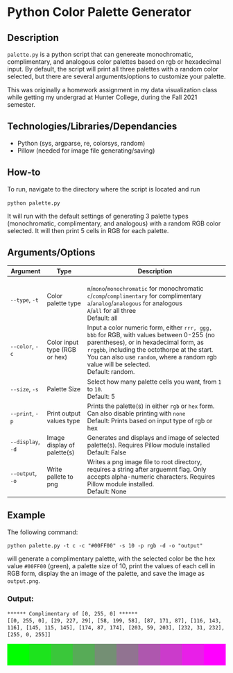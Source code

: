 # Python Color Palette Generator

## Description
`palette.py` is a python script that can genereate monochromatic, complimentary, and analogous color palettes
based on rgb or hexadecimal input. By default, the script will print all three palettes with a random color selected, but there are several arguments/options to customize your palette.

This was originally a homework assignment in my data visualization class while getting my undergrad at Hunter College, during the Fall 2021 semester.

## Technologies/Libraries/Dependancies
- Python (sys, argparse, re, colorsys, random)
- Pillow (needed for image file generating/saving)

## How-to
To run, navigate to the directory where the script is located and run

`python palette.py`

It will run with the default settings of generating 3 palette types (monochromatic, complimentary, and analogous) with a random RGB color selected. It will then print 5 cells in RGB for each palette.

## Arguments/Options
 Argument | Type | Description 
---|---|---
|`--type`, `-t` | Color palette type | <br>`m`/`mono`/`monochromatic` for monochromatic<br>`c`/`comp`/`complimentary` for complimentary <br> `a`/`analog`/`analogous` for analogous <br> `A`/`all` for all three <br> Default: all|
|`--color`, `-c` | Color input type (RGB or hex) | Input a color numeric form, either `rrr, ggg, bbb` for RGB, with values between 0-255 (no parentheses), or in hexadecimal form, as `rrggbb`, including the octothorpe at the start. You can also use `random`, where a random rgb value will be selected. <br> Default: random. |
|`--size`, `-s` | Palette Size | Select how many palette cells you want, from `1` to `10`. <br> Default: 5 |
|`--print`, `-p` | Print output values type | Prints the palette(s) in either `rgb` or `hex` form. Can also disable printing with `none` <br> Default: Prints based on input type of rgb or hex |
|`--display`, `-d`| Image display of palette(s) | Generates and displays and image of selected palette(s). Requires Pillow module installed <br> Default: False |
|`--output`, `-o` | Write pallete to png | Writes a png image file to root directory, requires a string after arguemnt flag. Only accepts alpha-numeric characters. Requires Pillow module installed. <br> Default: None |

## Example
The following command:
```
python palette.py -t c -c "#00FF00" -s 10 -p rgb -d -o "output"
```

will generate a complimentary palette, with the selected color be the hex value `#00FF00` (green), a palette size of 10, print the values of each cell in RGB form, display the an image of the palette, and save the image as `output.png`.

### Output:
```
****** Complimentary of [0, 255, 0] ******
[[0, 255, 0], [29, 227, 29], [58, 199, 58], [87, 171, 87], [116, 143, 116], [145, 115, 145], [174, 87, 174], [203, 59, 203], [232, 31, 232], [255, 0, 255]]
```
![Complimentary Palette of Green](sample.png)

